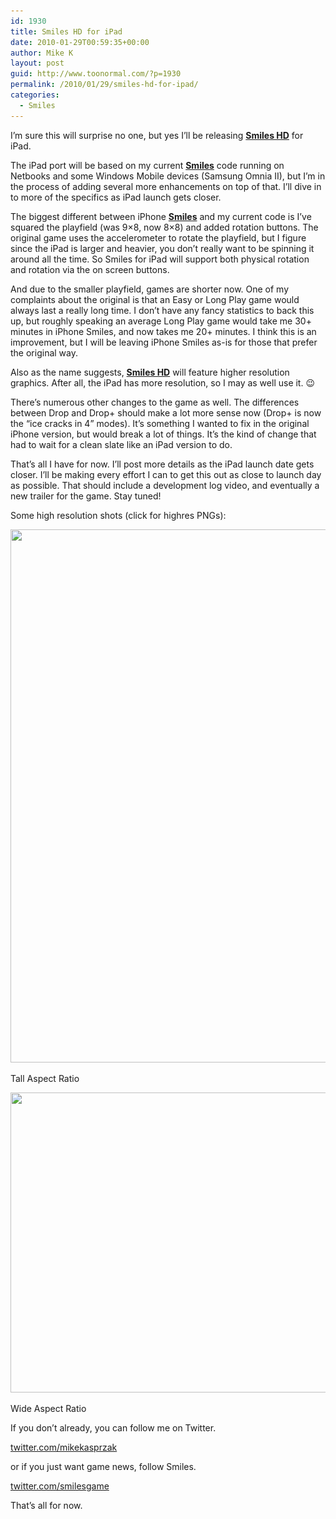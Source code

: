 ```yaml
---
id: 1930
title: Smiles HD for iPad
date: 2010-01-29T00:59:35+00:00
author: Mike K
layout: post
guid: http://www.toonormal.com/?p=1930
permalink: /2010/01/29/smiles-hd-for-ipad/
categories:
  - Smiles
---
```

I&#8217;m sure this will surprise no one, but yes I&#8217;ll be releasing [**Smiles HD**](http://www.smiles-game.com) for iPad.

The iPad port will be based on my current [**Smiles**](http://www.smiles-game.com) code running on Netbooks and some Windows Mobile devices (Samsung Omnia II), but I&#8217;m in the process of adding several more enhancements on top of that. I&#8217;ll dive in to more of the specifics as iPad launch gets closer.

The biggest different between iPhone [**Smiles**](http://www.smiles-game.com) and my current code is I&#8217;ve squared the playfield (was 9&#215;8, now 8&#215;8) and added rotation buttons. The original game uses the accelerometer to rotate the playfield, but I figure since the iPad is larger and heavier, you don&#8217;t really want to be spinning it around all the time. So Smiles for iPad will support both physical rotation and rotation via the on screen buttons.

And due to the smaller playfield, games are shorter now. One of my complaints about the original is that an Easy or Long Play game would always last a really long time. I don&#8217;t have any fancy statistics to back this up, but roughly speaking an average Long Play game would take me 30+ minutes in iPhone Smiles, and now takes me 20+ minutes. I think this is an improvement, but I will be leaving iPhone Smiles as-is for those that prefer the original way.

Also as the name suggests, [**Smiles HD**](http://www.smiles-game.com) will feature higher resolution graphics. After all, the iPad has more resolution, so I may as well use it. 😉

There&#8217;s numerous other changes to the game as well. The differences between Drop and Drop+ should make a lot more sense now (Drop+ is now the &#8220;ice cracks in 4&#8221; modes). It&#8217;s something I wanted to fix in the original iPhone version, but would break a lot of things. It&#8217;s the kind of change that had to wait for a clean slate like an iPad version to do.

That&#8217;s all I have for now. I&#8217;ll post more details as the iPad launch date gets closer. I&#8217;ll be making every effort I can to get this out as close to launch day as possible. That should include a development log video, and eventually a new trailer for the game. Stay tuned!

Some high resolution shots (click for highres PNGs):

<div id="attachment_1931" style="max-width: 650px" class="wp-caption aligncenter">
  <a href="/wp-content/uploads/2010/01/Tall01.png"><img src="/wp-content/uploads/2010/01/Tall01-640x853.png" alt="" title="Tall01" width="640" height="853" class="size-large wp-image-1931" srcset="http://blog.toonormal.com/wp-content/uploads/2010/01/Tall01-640x853.png 640w, http://blog.toonormal.com/wp-content/uploads/2010/01/Tall01-337x450.png 337w, http://blog.toonormal.com/wp-content/uploads/2010/01/Tall01.png 768w" sizes="(max-width: 640px) 100vw, 640px" /></a>
  
  <p class="wp-caption-text">
    Tall Aspect Ratio
  </p>
</div>

<div id="attachment_1932" style="max-width: 650px" class="wp-caption aligncenter">
  <a href="/wp-content/uploads/2010/01/Wide05.png"><img src="/wp-content/uploads/2010/01/Wide05-640x480.png" alt="" title="Wide05" width="640" height="480" class="size-large wp-image-1932" srcset="http://blog.toonormal.com/wp-content/uploads/2010/01/Wide05-640x480.png 640w, http://blog.toonormal.com/wp-content/uploads/2010/01/Wide05-450x337.png 450w, http://blog.toonormal.com/wp-content/uploads/2010/01/Wide05.png 1024w" sizes="(max-width: 640px) 100vw, 640px" /></a>
  
  <p class="wp-caption-text">
    Wide Aspect Ratio
  </p>
</div>

If you don&#8217;t already, you can follow me on Twitter.

[twitter.com/mikekasprzak](http://twitter.com/mikekasprzak)

or if you just want game news, follow Smiles.

[twitter.com/smilesgame](http://twitter.com/smilesgame)

That&#8217;s all for now.